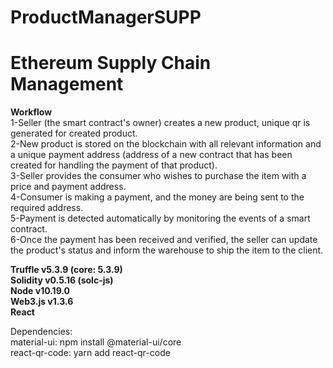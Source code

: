 # ProductManagerSUPP
 # Ethereum Supply Chain Management 

**Workflow**  
1-Seller (the smart contract's owner) creates a new product, unique qr is generated for created product.  
2-New product is stored on the blockchain with all relevant information and a unique payment address (address of a new contract that has been created for handling the payment of that product).  
3-Seller provides the consumer who wishes to purchase the item with a price and payment address.  
4-Consumer is making a payment, and the money are being sent to the required address.  
5-Payment is detected automatically by monitoring the events of a smart contract.  
6-Once the payment has been received and verified, the seller can update the product's status and inform the warehouse to ship the item to the client.  

**Truffle v5.3.9 (core: 5.3.9)  
Solidity v0.5.16 (solc-js)  
Node v10.19.0  
Web3.js v1.3.6  
React**

Dependencies:  
material-ui: npm install @material-ui/core  
react-qr-code: yarn add react-qr-code  

